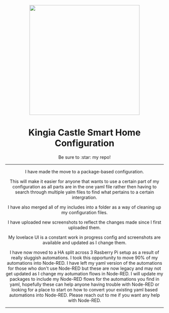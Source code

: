 <p align="center">
  <img src="https://github.com/JamesMcCarthy79/Home-Assistant-Config/blob/master/HA%20Pics/Configuration.png" width="350"/>
</p>
<h1 align="center">Kingia Castle Smart Home Configuration</h1>
<p align="center">Be sure to :star: my repo!</br>
<hr *** </hr>

<p align="center">I have made the move to a package-based configuration.</p> 
<p align="center">This will make it easier for anyone that wants to use a certain part of my configuration as all parts are in the one yaml file rather then having to search through multiple yalm files to find what pertains to a certain intergration.</p> 
<p align="center">I have also merged all of my includes into a folder as a way of cleaning up my configuration files.</p> 
<p align="center">I have uploaded new screenshots to reflect the changes made since I first uploaded them.</p> 
<p align="center">My lovelace UI is a constant work in progress config and screenshots are available and updated as I change them.</p>
<p align="center">I have now moved to a HA split across 3 Rasberry Pi setup as a result of really sluggish automations. I took this opportunity to move 90% of my automations into Node-RED. I have left my yaml version of the automations for those who don't use Node-RED but these are now legacy and may not get updated as I change my aotumation flows in Node-RED. I will update my packages to include my Node-RED flows for the automations you find in yaml, hopefully these can help anyone having trouble with Node-RED or looking for a place to start on how to convert your existing yaml based automations into Node-RED. Please reach out to me if you want any help with Node-RED.</p>
<hr --- <hr/>
